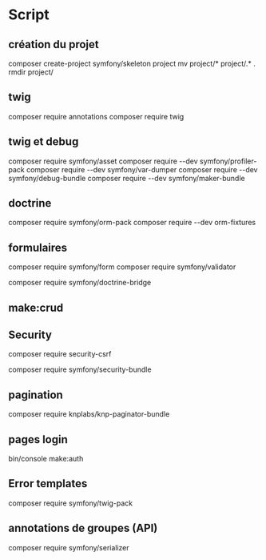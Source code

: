 # Script

## création du projet

composer create-project symfony/skeleton project
mv project/* project/.* .
rmdir project/

## twig

composer require annotations
composer require twig

## twig et debug

composer require symfony/asset
composer require --dev symfony/profiler-pack
composer require --dev symfony/var-dumper
composer require --dev symfony/debug-bundle
composer require --dev symfony/maker-bundle

## doctrine

composer require symfony/orm-pack
composer require --dev orm-fixtures

## formulaires

composer require symfony/form
composer require symfony/validator
<!-- Facilite l'utilisation de Doctrine pour la gestion des bdd -->
composer require symfony/doctrine-bridge

## make:crud

## Security

composer require security-csrf

composer require symfony/security-bundle

## pagination

composer require knplabs/knp-paginator-bundle

## pages login

bin/console make:auth

## Error templates

composer require symfony/twig-pack

## annotations de groupes (API)

composer require symfony/serializer

